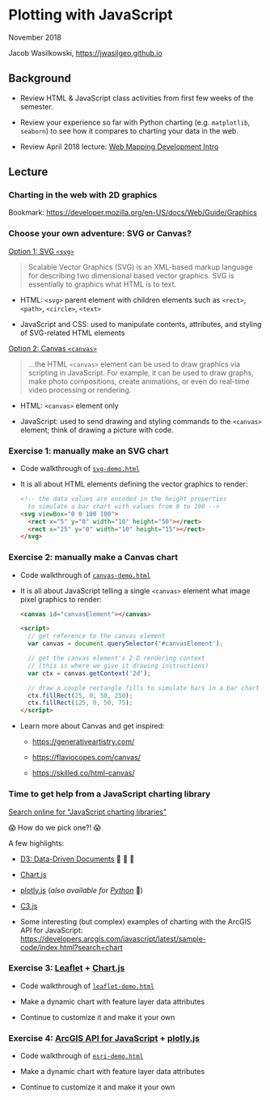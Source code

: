 # Plotting with JavaScript

November 2018

Jacob Wasilkowski, <https://jwasilgeo.github.io>

## Background

- Review HTML &amp; JavaScript class activities from first few weeks of the semester.

- Review your experience so far with Python charting (e.g. `matplotlib`, `seaborn`) to see how it compares to charting your data in the web.

- Review April 2018 lecture: [Web Mapping Development Intro](https://github.com/gbrunner/Python_for_GIS_and_RS/tree/master/Week_14)

## Lecture

### Charting in the web with 2D graphics

Bookmark: <https://developer.mozilla.org/en-US/docs/Web/Guide/Graphics>

### Choose your own adventure: SVG or Canvas?

[Option 1: SVG `<svg>`](https://developer.mozilla.org/en-US/docs/Web/SVG)

> Scalable Vector Graphics (SVG) is an XML-based markup language for describing two dimensional based  vector graphics. SVG is essentially to graphics what HTML is to text.

- HTML: `<svg>` parent element with children elements such as `<rect>`, `<path>`, `<circle>`, `<text>`

- JavaScript and CSS: used to manipulate contents, attributes, and styling of SVG-related HTML elements

[Option 2: Canvas `<canvas>`](https://developer.mozilla.org/en-US/docs/HTML/Canvas)

> ...the HTML `<canvas>` element can be used to draw graphics via scripting in JavaScript. For example, it can be used to draw graphs, make photo compositions, create animations, or even do real-time video processing or rendering.

- HTML: `<canvas>` element only

- JavaScript: used to send drawing and styling commands to the `<canvas>` element; think of drawing a picture with code.

### Exercise 1: manually make an SVG chart

- Code walkthrough of [`svg-demo.html`](https://gbrunner.github.io/adv-python-for-gis-and-rs/Week%2011/svg-demo.html)

- It is all about HTML elements defining the vector graphics to render:

  ```html
  <!-- the data values are encoded in the height properties
    to simulate a bar chart with values from 0 to 100 -->
  <svg viewBox="0 0 100 100">
    <rect x="5" y="0" width="10" height="50"></rect>
    <rect x="25" y="0" width="10" height="15"></rect>
  </svg>
  ```

### Exercise 2: manually make a Canvas chart

- Code walkthrough of [`canvas-demo.html`](https://gbrunner.github.io/adv-python-for-gis-and-rs/Week%2011/canvas-demo.html)

- It is all about JavaScript telling a single `<canvas>` element what image pixel graphics to render:

  ```html
  <canvas id="canvasElement"></canvas>

  <script>
    // get reference to the canvas element
    var canvas = document.querySelector('#canvasElement');

    // get the canvas element's 2-D rendering context
    // (this is where we give it drawing instructions)
    var ctx = canvas.getContext('2d');

    // draw a couple rectangle fills to simulate bars in a bar chart
    ctx.fillRect(25, 0, 50, 250);
    ctx.fillRect(125, 0, 50, 75);
  </script>
  ```

- Learn more about Canvas and get inspired:

  - <https://generativeartistry.com/>

  - <https://flaviocopes.com/canvas/>

  - <https://skilled.co/html-canvas/>

### Time to get help from a JavaScript charting library

[Search online for "JavaScript charting libraries"](https://duckduckgo.com/?q=JavaScript+charting+libraries)

:scream: How do we pick one?! :scream:

A few highlights:

- [D3: Data-Driven Documents](https://d3js.org/) :star2: :star2: :star2:

- [Chart.js](https://www.chartjs.org/)

- [plotly.js](https://plot.ly/javascript/) (_also available for [Python](https://plot.ly/python/)_ :snake:)

- [C3.js](https://c3js.org/)

- Some interesting (but complex) examples of charting with the ArcGIS API for JavaScript: <https://developers.arcgis.com/javascript/latest/sample-code/index.html?search=chart>

### Exercise 3: [Leaflet](https://leafletjs.com/) + [Chart.js](https://www.chartjs.org/)

- Code walkthrough of [`leaflet-demo.html`](https://gbrunner.github.io/adv-python-for-gis-and-rs/Week%2011/leaflet-demo.html)

- Make a dynamic chart with feature layer data attributes

- Continue to customize it and make it your own

### Exercise 4: [ArcGIS API for JavaScript](https://js.arcgis.com) + [plotly.js](https://plot.ly/javascript/)

- Code walkthrough of [`esri-demo.html`](https://gbrunner.github.io/adv-python-for-gis-and-rs/Week%2011/esri-demo.html)

- Make a dynamic chart with feature layer data attributes

- Continue to customize it and make it your own
